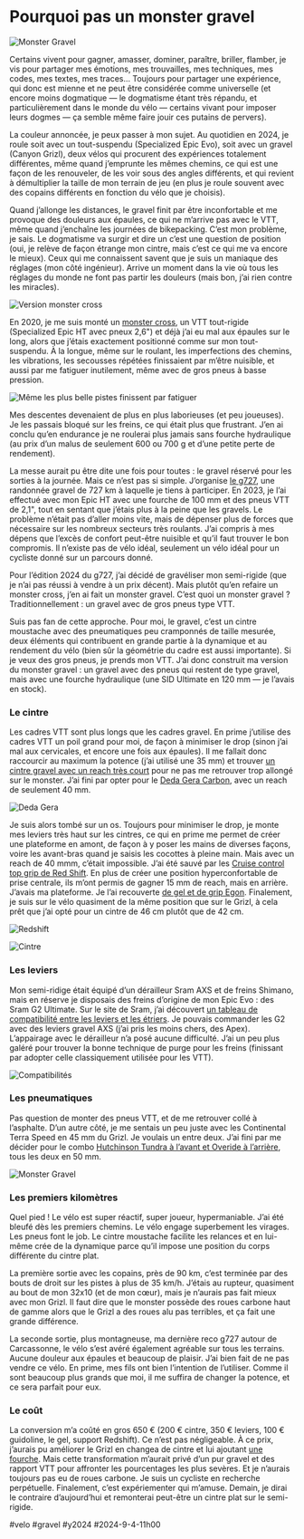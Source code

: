 # Pourquoi pas un monster gravel

![Monster Gravel](_i/monster-carca.webp)

Certains vivent pour gagner, amasser, dominer, paraître, briller, flamber, je vis pour partager mes émotions, mes trouvailles, mes techniques, mes codes, mes textes, mes traces… Toujours pour partager une expérience, qui donc est mienne et ne peut être considérée comme universelle (et encore moins dogmatique — le dogmatisme étant très répandu, et particulièrement dans le monde du vélo — certains vivant pour imposer leurs dogmes — ça semble même faire jouir ces putains de pervers).

La couleur annoncée, je peux passer à mon sujet. Au quotidien en 2024, je roule soit avec un tout-suspendu (Specialized Epic Evo), soit avec un gravel (Canyon Grizl), deux vélos qui procurent des expériences totalement différentes, même quand j’emprunte les mêmes chemins, ce qui est une façon de les renouveler, de les voir sous des angles différents, et qui revient à démultiplier la taille de mon terrain de jeu (en plus je roule souvent avec des copains différents en fonction du vélo que je choisis).

Quand j’allonge les distances, le gravel finit par être inconfortable et me provoque des douleurs aux épaules, ce qui ne m’arrive pas avec le VTT, même quand j’enchaîne les journées de bikepacking. C’est mon problème, je sais. Le dogmatisme va surgir et dire un c’est une question de position (oui, je relève de façon étrange mon cintre, mais c’est ce qui me va encore le mieux). Ceux qui me connaissent savent que je suis un maniaque des réglages (mon côté ingénieur). Arrive un moment dans la vie où tous les réglages du monde ne font pas partir les douleurs (mais bon, j’ai rien contre les miracles).

![Version monster cross](_i/IMG_3339.webp)

En 2020, je me suis monté un [monster cross](https://tcrouzet.com/2020/10/02/pourquoi-je-vends-mon-velo-bikepacking-tout-rigide/), un VTT tout-rigide (Specialized Epic HT avec pneux 2,6") et déjà j’ai eu mal aux épaules sur le long, alors que j’étais exactement positionné comme sur mon tout-suspendu. À la longue, même sur le roulant, les imperfections des chemins, les vibrations, les secousses répétées finissaient par m’être nuisible, et aussi par me fatiguer inutilement, même avec de gros pneus à basse pression.

![Même les plus belle pistes finissent par fatiguer](_i/2024-09-03-103802.webp)

Mes descentes devenaient de plus en plus laborieuses (et peu joueuses). Je les passais bloqué sur les freins, ce qui était plus que frustrant. J’en ai conclu qu’en endurance je ne roulerai plus jamais sans fourche hydraulique (au prix d’un malus de seulement 600 ou 700 g et d’une petite perte de rendement).

La messe aurait pu être dite une fois pour toutes : le gravel réservé pour les sorties à la journée. Mais ce n’est pas si simple. J’organise [le g727](https://727bikepacking.fr/g727-Grand-Depart/), une randonnée gravel de 727 km à laquelle je tiens à participer. En 2023, je l’ai effectué avec mon Epic HT avec une fourche de 100 mm et des pneus VTT de 2,1", tout en sentant que j’étais plus à la peine que les gravels. Le problème n’était pas d’aller moins vite, mais de dépenser plus de forces que nécessaire sur les nombreux secteurs très roulants. J’ai compris à mes dépens que l’excès de confort peut-être nuisible et qu’il faut trouver le bon compromis. Il n’existe pas de vélo idéal, seulement un vélo idéal pour un cycliste donné sur un parcours donné.

Pour l’édition 2024 du g727, j’ai décidé de gravéliser mon semi-rigide (que je n’ai pas réussi à vendre à un prix décent). Mais plutôt qu’en refaire un monster cross, j’en ai fait un monster gravel. C’est quoi un monster gravel ? Traditionnellement : un gravel avec de gros pneus type VTT.

Suis pas fan de cette approche. Pour moi, le gravel, c’est un cintre moustache avec des pneumatiques peu cramponnés de taille mesurée, deux éléments qui contribuent en grande partie à la dynamique et au rendement du vélo (bien sûr la géométrie du cadre est aussi importante). Si je veux des gros pneus, je prends mon VTT. J’ai donc construit ma version du monster gravel : un gravel avec des pneus qui restent de type gravel, mais avec une fourche hydraulique (une SID Ultimate en 120 mm — je l’avais en stock).

### Le cintre

Les cadres VTT sont plus longs que les cadres gravel. En prime j’utilise des cadres VTT un poil grand pour moi, de façon à minimiser le drop (sinon j’ai mal aux cervicales, et encore une fois aux épaules). Il me fallait donc raccourcir au maximum la potence (j’ai utilisé une 35 mm) et trouver [un cintre gravel avec un reach très court](https://bikepacking.com/index/gravel-bars/) pour ne pas me retrouver trop allongé sur le monster. J’ai fini par opter pour le [Deda Gera Carbon](https://dedaelementi.com/gera-carbon-handlebar), avec un reach de seulement 40 mm.

![Deda Gera](_i/cintre.webp)

Je suis alors tombé sur un os. Toujours pour minimiser le drop, je monte mes leviers très haut sur les cintres, ce qui en prime me permet de créer une plateforme en amont, de façon à y poser les mains de diverses façons, voire les avant-bras quand je saisis les cocottes à pleine main. Mais avec un reach de 40 mmm, c’était impossible. J’ai été sauvé par les [Cruise control top grip de Red Shift](https://redshiftsports.com/products/cruise-control-drop-bar-grips?variant=32534054797391). En plus de créer une position hyperconfortable de prise centrale, ils m’ont permis de gagner 15 mm de reach, mais en arrière. J’avais ma plateforme. Je l’ai recouverte [de gel et de grip Egon](https://www.ergonbike.com/en/product/?categories%5B0%5D=bartapes&categories%5B1%5D=arm%20pads&w=road). Finalement, je suis sur le vélo quasiment de la même position que sur le Grizl, à cela prêt que j’ai opté pour un cintre de 46 cm plutôt que de 42 cm.

![Redshift](_i/GhostedGrips.webp)

![Cintre](_i/2024-09-04-101223.webp)

### Les leviers

Mon semi-ridige était équipé d’un dérailleur Sram AXS et de freins Shimano, mais en réserve je disposais des freins d’origine de mon Epic Evo : des Sram G2 Ultimate. Sur le site de Sram, j’ai découvert [un tableau de compatibilité entre les leviers et les étriers](https://www.sram.com/globalassets/document-hierarchy/compatibility-map/mtb-and-road-hydraulic-disc-brake-lever-and-caliper-compatibility.pdf). Je pouvais commander les G2 avec des leviers gravel AXS (j’ai pris les moins chers, des Apex). L’appairage avec le dérailleur n’a posé aucune difficulté. J’ai un peu plus galéré pour trouver la bonne technique de purge pour les freins (finissant par adopter celle classiquement utilisée pour les VTT).

![Compatibilités](_i/sramcomp.webp)

### Les pneumatiques

Pas question de monter des pneus VTT, et de me retrouver collé à l’asphalte. D’un autre côté, je me sentais un peu juste avec les Continental Terra Speed en 45 mm du Grizl. Je voulais un entre deux. J’ai fini par me décider pour le combo [Hutchinson Tundra à l’avant et Overide à l’arrière](https://cycling.hutchinson.com/fr/pneus/gravel/), tous les deux en 50 mm.

![Monster Gravel](_i/2024-09-02-161742.webp)

### Les premiers kilomètres

Quel pied ! Le vélo est super réactif, super joueur, hypermaniable. J’ai été bleufé dès les premiers chemins. Le vélo engage superbement les virages. Les pneus font le job. Le cintre moustache facilite les relances et en lui-même crée de la dynamique parce qu’il impose une position du corps différente du cintre plat.

La première sortie avec les copains, près de 90 km, c’est terminée par des bouts de droit sur les pistes à plus de 35 km/h. J’étais au rupteur, quasiment au bout de mon 32x10 (et de mon cœur), mais je n’aurais pas fait mieux avec mon Grizl. Il faut dire que le monster possède des roues carbone haut de gamme alors que le Grizl a des roues alu pas terribles, et ça fait une grande différence.

La seconde sortie, plus montagneuse, ma dernière reco g727 autour de Carcassonne, le vélo s’est avéré également agréable sur tous les terrains. Aucune douleur aux épaules et beaucoup de plaisir. J’ai bien fait de ne pas vendre ce vélo. En prime, mes fils ont bien l’intention de l’utiliser. Comme il sont beaucoup plus grands que moi, il me suffira de changer la potence, et ce sera parfait pour eux.

### Le coût

La conversion m’a coûté en gros 650 € (200 € cintre, 350 € leviers, 100 € guidoline, le gel, support Redshift). Ce n’est pas négligeable. À ce prix, j’aurais pu améliorer le Grizl en changea de cintre et lui ajoutant [une fourche](https://www.sram.com/en/rockshox/collections/xplr). Mais cette transformation m’aurait privé d’un pur gravel et des rapport VTT pour affronter les pourcentages les plus sevères. Et je n’aurais toujours pas eu de roues carbone. Je suis un cycliste en recherche perpétuelle. Finalement, c’est expériementer qui m’amuse. Demain, je dirai le contraire d’aujourd’hui et remonterai peut-être un cintre plat sur le semi-rigide.

#velo #gravel #y2024 #2024-9-4-11h00
